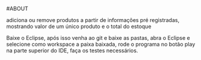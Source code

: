 #ABOUT

adiciona ou remove produtos a partir de informações pré registradas, mostrando valor de um único produto e o total do estoque

Baixe o Eclipse, após isso venha ao git e baixe as pastas, abra o Eclipse e selecione como workspace a paixa baixada, rode o programa no botão play na parte superior do IDE, faça os testes necessários.
